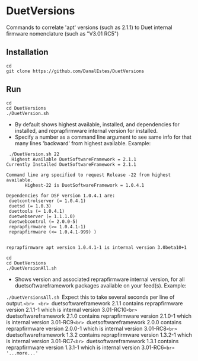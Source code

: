 # DuetVersions
Commands to correlate 'apt' versions (such as 2.1.1) to Duet internal firmware nomenclature (such as "V3.01 RC5")

## Installation
    cd
    git clone https://github.com/DanalEstes/DuetVersions

## Run
    cd
    cd DuetVersions
    ./DuetVersion.sh

* By default shows highest available, installed, and dependencies for installed, and reprapfirmware internal version for installed. 
* Specify a number as a command line argument to see same info for that many lines 'backward' from highest available. Example:

` ./DuetVersion.sh 22`<br>
`  Highest Available DuetSoftwareFramework = 2.1.1`<br>
`Currently Installed DuetSoftwareFramework = 2.1.1`<br>
` `<br>
`Command line arg specified to request Release -22 from highest available.`<br>
`       Highest-22 is DuetSoftwareFramework = 1.0.4.1`<br>
` `<br>
`Dependencies for DSF version 1.0.4.1 are:`<br>
` duetcontrolserver (= 1.0.4.1)`<br>
` duetsd (= 1.0.3)`<br>
` duettools (= 1.0.4.1)`<br>
` duetwebserver (= 1.1.1.0)`<br>
` duetwebcontrol (= 2.0.0-5)`<br>
` reprapfirmware (>= 1.0.4.1-1)`<br>
` reprapfirmware (<= 1.0.4.1-999) )`<br>
` `<br>
` `<br>
`reprapfirmware apt version 1.0.4.1-1 is internal version 3.0beta10+1`<br>

    cd
    cd DuetVersions
    ./DuetVersionAll.sh

* Shows version and associated reprapfirmware internal version, for all duetsoftwareframework packages available on your feed(s). Example:

`./DuetVersionsAll.sh
`Expect this to take several seconds per line of output.`<br>
` `<br>
`duetsoftwareframework 2.1.1 contains reprapfirmware version 2.1.1-1 which is internal version 3.01-RC10`<br>
`duetsoftwareframework 2.1.0 contains reprapfirmware version 2.1.0-1 which is internal version 3.01-RC9`<br>
`duetsoftwareframework 2.0.0 contains reprapfirmware version 2.0.0-1 which is internal version 3.01-RC8`<br>
`duetsoftwareframework 1.3.2 contains reprapfirmware version 1.3.2-1 which is internal version 3.01-RC7`<br>
`duetsoftwareframework 1.3.1 contains reprapfirmware version 1.3.1-1 which is internal version 3.01-RC6`<br>
'...more...'`<br>
